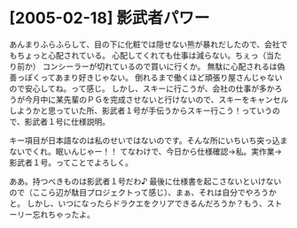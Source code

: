 # [2005-02-18] 影武者パワー


あんまりふらふらして、目の下に化粧では隠せない熊が暴れだしたので、会社でもちょっと心配されている。
心配してくれても仕事は減らない。ちぇっ（当たり前か）
コンシーラーが切れているので買いに行くか。
無駄に心配されるは偽善っぽくってあまり好きじゃない。
倒れるまで働くほど頑張り屋さんじゃないので安心してね。って感じ。
しかし、スキーに行こうが、会社の仕事が多かろうが今月中に某先輩のＰＧを完成させないと行けないので、スキーをキャンセルしようかと思っていた所、影武者１号が手伝うからスキー行こう！っていうので、影武者１号に仕様説明。

キー項目が日本語なのは私のせいではないのです。そんな所にいちいち突っ込まないでくれ。眠いんじゃー！！
てなわけで、今日から仕様確認→私。実作業→影武者１号。ってことでよろしく。

ああ。持つべきものは影武者１号だわ♪
最後に仕様書を起こさないといけないので（ここら辺が駄目プロジェクトって感じ）、まぁ、それは自分でやろうかと。
しかし、いつになったらドラクエをクリアできるんだろうか？もう、ストーリー忘れちゃったよ。

